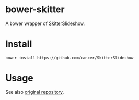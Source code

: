 # bower-skitter
A bower wrapper of [SkitterSlideshow](https://github.com/thiagosf/SkitterSlideshow).

# Install

```
bower install https://github.com/cancer/SkitterSlideshow
```

# Usage

See also [original repository](https://github.com/thiagosf/SkitterSlideshow).

